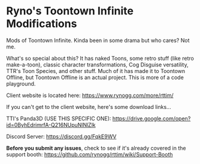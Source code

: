 Ryno's Toontown Infinite Modifications
================

Mods of Toontown Infinite.  Kinda been in some drama but who cares?  Not me.

What's so special about this?  It has naked Toons, some retro stuff (like retro make-a-toon), classic character transformations, Cog Disguise versatility, TTR's Toon Species, and other stuff.  Much of it has made it to Toontown Offline, but Toontown Offline is an actual project.  This is more of a code playground.

Client website is located here: https://www.rynogg.com/more/rttim/

If you can't get to the client website, here's some download links...

TTI's Panda3D (USE THIS SPECIFIC ONE): https://drive.google.com/open?id=0ByhEdrimrfA-Q216NUpuNlNlZlk

Discord Server: https://discord.gg/FqkE9WV

**Before you submit any issues**, check to see if it's already covered in the support booth: https://github.com/rynogg/rttim/wiki/Support-Booth
